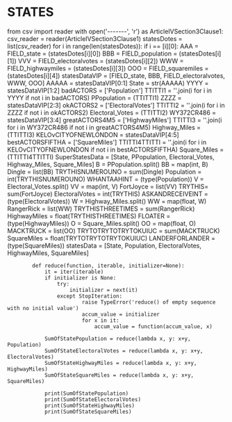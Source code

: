 # STATES




from csv import reader 
with open('-------', 'r') as ArticleIVSection3Clause1:
    csv_reader = reader(ArticleIVSection3Clause1)
    statesDotes = list(csv_reader)
    for i in range(len(statesDotes)):
        if i == [i][0]:
            AAA = FIELD_state = (statesDotes[i][0])
            BBB = FIELD_population = (statesDotes[i][1])
            VVV = FIELD_electoralvotes = (statesDotes[i][2])
            WWW = FIELD_highwaymiles = (statesDotes[i][3])
            OOO = FIELD_squaremiles = (statesDotes[i][4])
            statesDataVIP = [FIELD_state, BBB, FIELD_electoralvotes, WWW, OOO]
            AAAAA = statesDataVIP[0:1]
            State = str(AAAAA)
            YYYY = statesDataVIP[1:2]
            badACTORS = ['Population']
            TTITTI1 = ''.join(i for i in YYYY if not i in badACTORS)
            PPopulation = (TTITTI1)
            ZZZZ = statesDataVIP[2:3]
            okACTORS2 = ['ElectoralVotes']
            TTITTI2 = ''.join(i for i in ZZZZ if not i in okACTORS2)
            Electoral_Votes = (TTITTI2)
            WY372CR486 = statesDataVIP[3:4]
            greatACTORS4M5 = ['HighwayMiles']
            TTITTI3 = ''.join(i for i in WY372CR486 if not i in greatACTORS4M5)
            Highway_Miles = (TTITTI3)
            KELOvCITYOFNEWLONDON = statesDataVIP[4:5]
            bestACTORSFIFTHA = ['SquareMiles']
            TTITTI4TTITTI = ''.join(i for i in KELOvCITYOFNEWLONDON if not i in bestACTORSFIFTHA)
            Square_Miles = (TTITTI4TTITTI)
            SuperStatesData = [State, PPopulation, Electoral_Votes, Highway_Miles, Square_Miles]
            B = PPopulation.split()
            BB = map(int, B)
            Dingle = list(BB)
            TRYTHISNUMEROUNO = sum(Dingle)
            Population = int(TRYTHISNUMEROUNO)
            WHANTAAHINT = (type(Population))
            V = Electoral_Votes.split()
            VV = map(int, V)
            FortJoyce = list(VV)
            TRYTHIS= sum(FortJoyce)
            ElectoralVotes = int(TRYTHIS)
            ASKANDRECEIVEINT = (type(ElectoralVotes))
            W = Highway_Miles.split()
            WW = map(float, W)
            RangerRick = list(WW)
            TRYTHISTHREETIMES = sum(RangerRick)
            HighwayMiles = float(TRYTHISTHREETIMES)
            FLOATER = (type(HighwayMiles))
            O = Square_Miles.split()
            OO = map(float, O)
            MACKTRUCK = list(OO)
            TRYTOTRYTOTRYTOKUIUC = sum(MACKTRUCK)
            SquareMiles = float(TRYTOTRYTOTRYTOKUIUC)
            LANDERFORLANDER = (type(SquareMiles))
            statesData = [State, Population, ElectoralVotes, HighwayMiles, SquareMiles]
            
            def reduce(function, iterable, initializer=None):
                it = iter(iterable)
                if initializer is None:
                    try:
                        initializer = next(it)
                    except StopIteration:
                            raise TypeError('reduce() of empty sequence with no initial value')
                            accum_value = initializer
                            for x in it:
                                accum_value = function(accum_value, x)
                  
                SumOfStatePopulation = reduce(lambda x, y: x+y, Population)
                SumOfStateElectoralVotes = reduce(lambda x, y: x+y, ElectoralVotes)
                SumOfStateHighwayMiles = reduce(lambda x, y: x+y, HighwayMiles)
                SumOfStateSquareMiles = reduce(lambda x, y: x+y, SquareMiles)
                
                print(SumOfStatePopulation)
                print(SumOfStateElectoralVotes)
                print(SumOfStateHighwayMiles)
                print(SumOfStateSquareMiles)
                
                
